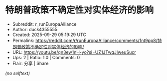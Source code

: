 # 特朗普政策不确定性对实体经济的影响

- Subreddit: r_runEuropaAlliance
- Author: duck4355555
- Created: 2025-09-29 05:19:29 UTC
- Permalink: https://reddit.com/r/runEuropaAlliance/comments/1nt9pp8/特朗普政策不确定性对实体经济的影响/
- URL: https://youtu.be/qn3ew1nH-yo?si=UZ1JTwqJIweuSucr
- Ups: 2 | Ratio: 1.0 | Comments: 0
- Flair: 分享 | Share

_(no selftext)_
